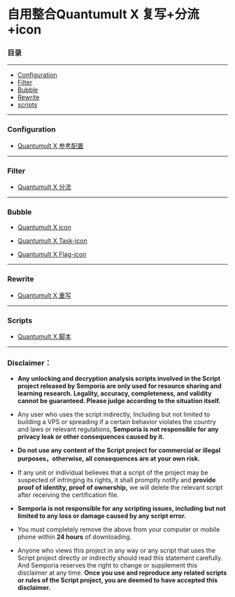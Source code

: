 # 自用整合Quantumult X 复写+分流+icon

### 目录
***
* [Configuration](#Configuration)
* [Filter](#Filter)
* [Bubble](#Bubble)
* [Rewrite](#Rewrite)
* [scripts](#scripts)

***
### Configuration
* [Quantumult X 参考配置](https://github.com/LjyLab/QuantumultX/tree/master/Bubble/Configuration)  

***
### Filter
* [Quantumult X 分流](https://github.com/LjyLab/QuantumultX/tree/master/Bubble/Filter)  

***
### Bubble
* [Quantumult X icon](https://github.com/LjyLab/QuantumultX/Bubble/IconSet)  

* [Quantumult X Task-icon](https://github.com/LjyLab/QuantumultX/Bubble/Task)  

* [Quantumult X Flag-icon](https://github.com/LjyLab/QuantumultX/tree/master/Bubble/Flag-icon)  

***
### Rewrite
* [Quantumult X 重写](https://github.com/LjyLab/QuantumultX/tree/master/Rewrite)  

***
### Scripts
* [Quantumult X 脚本](https://github.com/LjyLab/QuantumultX/tree/master/Scripts)  


***
### Disclaimer：

* **Any unlocking and decryption analysis scripts involved in the Script project released by Semporia are only used for resource sharing and learning research. Legality, accuracy, completeness, and validity cannot be guaranteed. Please judge according to the situation itself.**

* Any user who uses the script indirectly, Including but not limited to building a VPS or spreading if a certain behavior violates the country and laws or relevant regulations, **Semporia is not responsible for any privacy leak or other consequences caused by it.**

* **Do not use any content of the Script project for commercial or illegal purposes，otherwise, all consequences are at your own risk.**

* If any unit or individual believes that a script of the project may be suspected of infringing its rights, it shall promptly notify and **provide proof of identity, proof of ownership,** we will delete the relevant script after receiving the certification file.

* **Semporia is not responsible for any scripting issues, including but not limited to any loss or damage caused by any script error.**

* You must completely remove the above from your computer or mobile phone within **24 hours** of downloading.

* Anyone who views this project in any way or any script that uses the Script project directly or indirectly should read this statement carefully. And Semporia reserves the right to change or supplement this disclaimer at any time. **Once you use and reproduce any related scripts or rules of the Script project, you are deemed to have accepted this disclaimer.**
